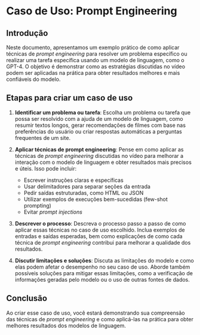 # Caso de Uso: Prompt Engineering

## Introdução

Neste documento, apresentamos um exemplo prático de como aplicar técnicas de *prompt engineering* para resolver um problema específico ou realizar uma tarefa específica usando um modelo de linguagem, como o GPT-4. O objetivo é demonstrar como as estratégias discutidas no vídeo podem ser aplicadas na prática para obter resultados melhores e mais confiáveis do modelo.

## Etapas para criar um caso de uso

1. **Identificar um problema ou tarefa**: Escolha um problema ou tarefa que possa ser resolvido com a ajuda de um modelo de linguagem, como resumir textos longos, gerar recomendações de filmes com base nas preferências do usuário ou criar respostas automáticas a perguntas frequentes de um site.

2. **Aplicar técnicas de prompt engineering**: Pense em como aplicar as técnicas de *prompt engineering* discutidas no vídeo para melhorar a interação com o modelo de linguagem e obter resultados mais precisos e úteis. Isso pode incluir:

   - Escrever instruções claras e específicas
   - Usar delimitadores para separar seções da entrada
   - Pedir saídas estruturadas, como HTML ou JSON
   - Utilizar exemplos de execuções bem-sucedidas (few-shot prompting)
   - Evitar *prompt injections*

3. **Descrever o processo**: Descreva o processo passo a passo de como aplicar essas técnicas no caso de uso escolhido. Inclua exemplos de entradas e saídas esperadas, bem como explicações de como cada técnica de *prompt engineering* contribui para melhorar a qualidade dos resultados.

4. **Discutir limitações e soluções**: Discuta as limitações do modelo e como elas podem afetar o desempenho no seu caso de uso. Aborde também possíveis soluções para mitigar essas limitações, como a verificação de informações geradas pelo modelo ou o uso de outras fontes de dados.

## Conclusão

Ao criar esse caso de uso, você estará demonstrando sua compreensão das técnicas de *prompt engineering* e como aplicá-las na prática para obter melhores resultados dos modelos de linguagem.
